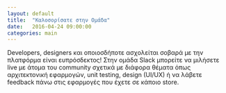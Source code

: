 ```yaml
---
layout: default
title:  "Καλοσορίσατε στην Ομάδα"
date:   2016-04-24 09:00:00
categories: main
---
```


Developers, designers και οποιοσδήποτε ασχολείται σοβαρά με την πλατφόρμα είναι ευπρόσδεκτος!
Στην ομάδα Slack μπορείτε να μιλήσετε live με άτομα του community σχετικά με διάφορα θέματα όπως αρχιτεκτονική εφαρμογών, unit testing, design (UI/UX) ή να λάβετε feedback πάνω στις εφαρμογές που έχετε σε κάποιο store.
